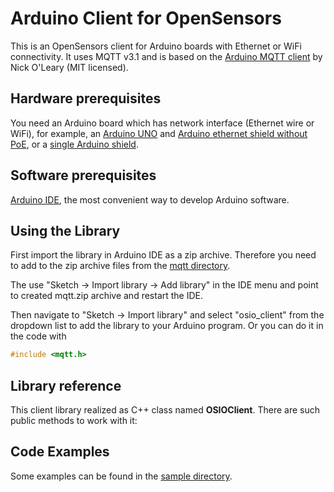 # Arduino Client for OpenSensors

This is an OpenSensors client for Arduino boards with Ethernet or WiFi connectivity. It uses MQTT v3.1 and is based
on the [Arduino MQTT client](http://knolleary.net/arduino-client-for-mqtt/) by Nick O'Leary (MIT licensed).

## Hardware prerequisites

You need an Arduino board which has network interface (Ethernet wire or WiFi), for example, an [Arduino UNO](http://arduino.cc/en/Main/arduinoBoardUno) and [Arduino ethernet shield without PoE](http://store.arduino.cc/product/A000072), or a [single Arduino shield](http://arduino.cc/en/Main/ArduinoEthernetShield).

## Software prerequisites

[Arduino IDE](http://arduino.cc/en/main/software), the most convenient way to develop Arduino software.

## Using the Library

First import the library in Arduino IDE as a zip archive. Therefore you need
to add to the zip archive files from the [mqtt directory](./osio_client).

The use "Sketch -> Import library -> Add library" in the IDE menu and point to created mqtt.zip archive
and restart the IDE. 

Then navigate to "Sketch -> Import library" and select "osio_client" from the dropdown list to add
the library to your Arduino program. Or you can do it in the code with

``` c
#include <mqtt.h>
```

## Library reference

This client library realized as C++ class named **OSIOClient**. There are such public methods to work with it:


## Code Examples

Some examples can be found in the [sample directory](./sample).
